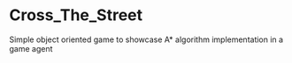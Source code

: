 # Cross_The_Street
Simple object oriented game to showcase A* algorithm implementation in a game agent 
